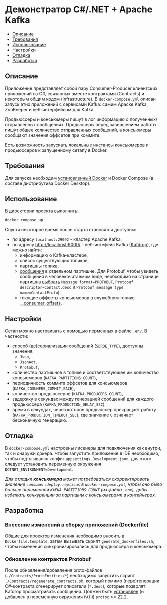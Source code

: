 ﻿# Демонстратор С#/.NET + Apache Kafka

* [Описание](#описание)
* [Требования](#требования)
* [Использование](#использование)
* [Настройки](#настройки)
* [Отладка](#отладка)
* [Разработка](#разработка)

## Описание
Приложение представляет собой пару Consumer-Producer клиентских приложений на C#, связанных вместе контрактами (Contracts) и некоторым общим кодом (Infrastructure). В `docker-compose.yml` описан запуск этих приложений с сервисами Kafka: самим Apacke Kafka, ZooKeeper и веб-интерфейсом для Kafka.

Продьюссеры и консьюмеры пишут в лог информацию о полученных/отправленных сообщениях. Продьюсеры перед завершением работы пишут общее количество отправленных сообщений, а консьюмеры сообщают значения оффсетов при коммите.

Есть возможность [запускать локальные инстансы](#отладка) консьюмеров и продьюссеров к запущенному сетапу в Docker.

## Требования
Для запуска необходим [установленный Docker](https://docs.docker.com/get-docker/) и Docker Compose (в составе дистрибутива Docker Desktop).

## Использование
В директории проекта выполнить:
```bash
docker compose up
```
Спустя некоторое время после старта становятся доступны:

* по адресу `localhost:29092` - кластер Apache Kafka,
* по адресу [http://localhost:9000/](http://localhost:9000/) - веб-интефейс Kafka ([Kafdrop](https://github.com/obsidiandynamics/kafdrop)), где можно найти:
    * информацию о Kafka-кластере,
    * список существующих топиков,
    * [партишны топика](http://localhost:9000/topic/first.topic),
    * [сообщения](http://localhost:9000/topic/first.topic/messages?partition=0&offset=0&count=100) в отдельном партишне. Для Protobuf, чтобы увидеть сообщения в человекочитаемом виде, необходимо на странице партишна [выбрать](http://localhost:9000/topic/first.topic/messages?partition=0&offset=0&count=100&keyFormat=DEFAULT&format=PROTOBUF&descFile=Contact.desc&msgTypeName=ContactProto&isAnyProto=false) `Message format=PROTOBUF`, `Protobuf descriptor=Contact.desc` и `Protobuf message type name=ContactProto`),
    * текущие оффсеты консьюмеров в служебном топике [__consumer_offsets](http://localhost:9000/topic/__consumer_offsets).

## Настройки

Сетап можно настраивать с помощью перменных в файле `.env`. В частности:

* способ (де)сериализации сообщений (`SERDE_TYPE`), доcтупны значения:
    * `Json`,
    * `JsonAot`,
    * `Protobuf`,
* количество партишнов в топике и соответствующее им количество консьюмеров (`KAFKA_PARTITIONS_COUNT`),
* периодичность коммита оффсетов для консьюмеров (`KAFKA_COSUMERS_COMMIT_EACH`),
* количество продьюссеров (`KAFKA_PRODUCERS_COUNT`),
* задержку в секундах между генерацией сообщений для каждого продьюссера (`KAFKA_PRODUCTION_DELAY_SEC`),
* время в секундах, через которое продьюссер прекращает работу (`KAFKA_PRODUCTION_TIMEOUT_SEC`), где значение `0` означает бесконечную генерацию.

## Отладка

В `docker-compose.yml` настроены лисенеры для подключения как внутри, так и снаружи докера. Чтобы запустить приложение в IDE необходимо, чтобы подтягивался конфиг `appsettings.Development.json`, для этого следует установить переменную окружения `DOTNET_ENVIRONMENT=Development`.

_Для отладки **консьюмера** может потребоваться скорректировать значение `consumer:deploy:replicas` в `docker-compose.yml`, чтобы оно было больше переменной `KAFKA_PARTITIONS_COUNT` (из файла `.env`), дабы избежать конкуренции за партишны с консьюмерами в контейнерах._

## Разработка

### Внесение изменений в сборку приложений (Dockerfile)

Общие для проектов изменения необходимо вносить в `Dockerfile.template`, затем вызывать скрипт `generate_dockerfiles.sh`, чтобы изменения синхронизировались для продьюссера и консьюмера.

### Обновление контрактов Protobuf

После обновления/добавления proto-файлов (`./Contracts/ProtoEntities/*`) необходимо запустить скрипт `./Contracts/regenerate_contracts.sh`, который помимо (пере)генерации C#-контракта сгенерирует описатели (`*.desc`), которые позволят Kafdrop просматривать сообщения. Должен быть [установлен](https://github.com/protocolbuffers/protobuf/releases) (и добавлен в переменную окружения `PATH`) `protoc` >= 22.2.